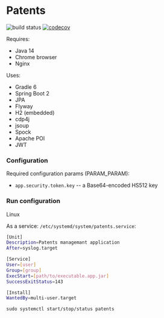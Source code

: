 # Patents
<img src="https://github.com/sergystepanov/patents/workflows/build/badge.svg" alt="build status"> [![codecov](https://codecov.io/gh/sergystepanov/patents/branch/master/graph/badge.svg?token=SfOPUKgxDg)](https://codecov.io/gh/sergystepanov/patents)

Requires:
- Java 14
- Chrome browser
- Nginx

Uses:
- Gradle 6
- Spring Boot 2
- JPA
- Flyway
- H2 (embedded)
- cdp4j
- jsoup
- Spock
- Apache POI
- JWT

### Configuration

Required configuration params (PARAM_PARAM):
- `app.security.token.key` -- a Base64-encoded HS512 key

### Run configuration
Linux

As a service:
`/etc/systemd/system/patents.service`:
```bash
[Unit]
Description=Patents managemant application
After=syslog.target

[Service]
User=[user]
Group=[group]
ExecStart=[path/to/executable.app.jar]
SuccessExitStatus=143

[Install]
WantedBy=multi-user.target
```

```
sudo systemctl start/stop/status patents
```


